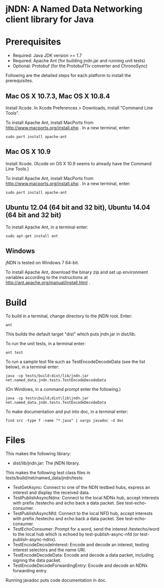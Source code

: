 jNDN:  A Named Data Networking client library for Java
======================================================

Prerequisites
=============

* Required: Java JDK version >= 1.7
* Required: Apache Ant (for building jndn.jar and running unit tests)
* Optional: Protobuf (for the ProtobufTlv converter and ChronoSync)

Following are the detailed steps for each platform to install the prerequisites.

## Mac OS X 10.7.3, Mac OS X 10.8.4
Install Xcode.
In Xcode Preferences > Downloads, install "Command Line Tools".

To install Apache Ant, install MacPorts from http://www.macports.org/install.php .
In a new terminal, enter:

    sudo port install apache-ant

## Mac OS X 10.9
Install Xcode.  (Xcode on OS X 10.9 seems to already have the Command Line Tools.)

To install Apache Ant, install MacPorts from http://www.macports.org/install.php .
In a new terminal, enter:

    sudo port install apache-ant

## Ubuntu 12.04 (64 bit and 32 bit), Ubuntu 14.04 (64 bit and 32 bit)
To install Apache Ant, in a terminal enter:

    sudo apt-get install ant

## Windows
jNDN is tested on Windows 7 64-bit.

To install Apache Ant, download the binary zip and set up environment variables
according to the instructions at http://ant.apache.org/manual/install.html .

Build
=====

To build in a terminal, change directory to the jNDN root.  Enter:

    ant

This builds the default target "dist" which puts jndn.jar in dist/lib.

To run the unit tests, in a terminal enter:

    ant test

To run a sample test file such as TestEncodeDecodeData (see the list below), in a terminal enter:

    java -cp tests/build:dist/lib/jndn.jar net.named_data.jndn.tests.TestEncodeDecodeData

(On Windows, in a command prompt enter the following.)

    java -cp tests\build;dist\lib\jndn.jar net.named_data.jndn.tests.TestEncodeDecodeData

To make documentation and put into doc, in a terminal enter:
  
    find src -type f -name "*.java" | xargs javadoc -d doc

Files
=====
This makes the following library:

* dist/lib/jndn.jar: The jNDN library.

This makes the following test class files in tests/build/net/named_data/jndn/tests:

* TestGetAsync: Connect to one of the NDN testbed hubs, express an interest and display the received data.
* TestPublishAsyncNdnx: Connect to the local NDNx hub, accept interests with prefix /testecho and echo back a data packet. See test-echo-consumer.
* TestPublishAsyncNfd: Connect to the local NFD hub, accept interests with prefix /testecho and echo back a data packet. See test-echo-consumer.
* TestEchoConsumer: Prompt for a word, send the interest /testecho/word to the local hub which is echoed by test-publish-async-nfd (or test-publish-async-ndnx).
* TestEncodeDecodeInterest: Encode and decode an interest, testing interest selectors and the name URI.
* TestEncodeDecodeData: Encode and decode a data packet, including signing the data packet.
* TestEncodeDecodeForwardingEntry: Encode and decode an NDNx forwarding entry.

Running javadoc puts code documentation in doc.
